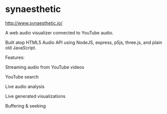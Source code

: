 # synaesthetic

http://www.synaesthetic.io/

A web audio visualizer connected to YouTube audio. 

Built atop HTML5 Audio API using NodeJS, express, p5js, three.js, and plain old JavaScript.

Features:

Streaming audio from YouTube videos

YouTube search

Live audio analysis

Live generated visualizations

Buffering & seeking
